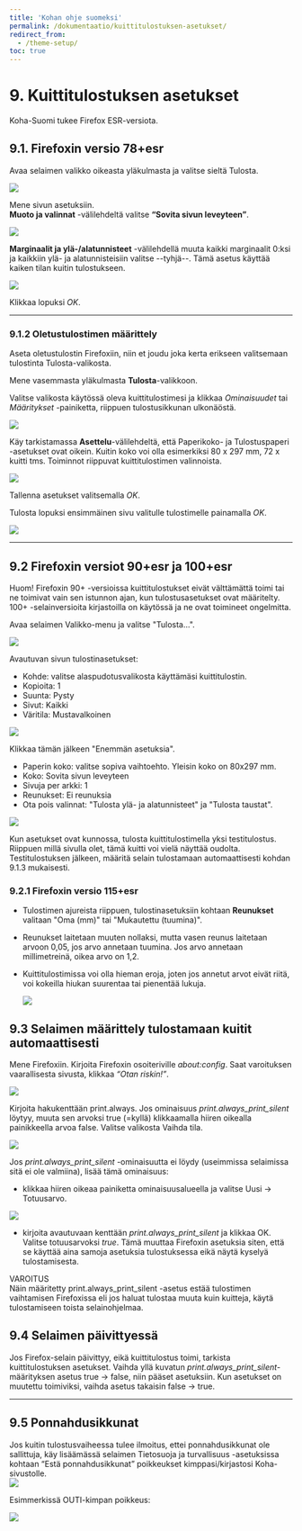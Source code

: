 ```yaml
---
title: 'Kohan ohje suomeksi'
permalink: /dokumentaatio/kuittitulostuksen-asetukset/
redirect_from:
  - /theme-setup/
toc: true
---
```


# 9. Kuittitulostuksen asetukset

Koha-Suomi tukee Firefox ESR-versiota.

## 9.1. Firefoxin versio 78+esr

Avaa selaimen valikko oikeasta yläkulmasta ja valitse sieltä Tulosta.

![](/assets/files/docs/Kuittitulostuksen_asetukset/printer1.png)

Mene sivun asetuksiin.  
**Muoto ja valinnat** -välilehdeltä valitse **“Sovita sivun leveyteen”**.

![](/assets/files/docs/Kuittitulostuksen_asetukset/tulostin2.png)

**Marginaalit ja ylä-/alatunnisteet** -välilehdellä muuta kaikki marginaalit
0:ksi ja kaikkiin ylä- ja alatunnisteisiin valitse --tyhjä--. Tämä asetus
käyttää kaiken tilan kuitin tulostukseen.

![](/assets/files/docs/Kuittitulostuksen_asetukset/tulostin3.png)

Klikkaa lopuksi _OK_.

---

### 9.1.2 Oletustulostimen määrittely

Aseta oletustulostin Firefoxiin, niin et joudu joka kerta erikseen valitsemaan
tulostinta Tulosta-valikosta.

Mene vasemmasta yläkulmasta **Tulosta**-valikkoon.

Valitse valikosta käytössä oleva kuittitulostimesi ja klikkaa
_Ominaisuudet_ tai _Määritykset_ -painiketta, riippuen tulostusikkunan
ulkonäöstä.

![](/assets/files/docs/Kuittitulostuksen_asetukset/printer3.png)

Käy tarkistamassa **Asettelu**-välilehdeltä, että Paperikoko- ja
Tulostuspaperi -asetukset ovat oikein. Kuitin koko voi olla esimerkiksi 80 x 297 mm, 
72 x kuitti tms. Toiminnot riippuvat kuittitulostimen valinnoista.

![](/assets/files/docs/Kuittitulostuksen_asetukset/printer2.png)

Tallenna asetukset valitsemalla _OK_.

Tulosta lopuksi ensimmäinen sivu valitulle tulostimelle painamalla _OK_.

![](/assets/files/docs/Kuittitulostuksen_asetukset/printer4.png)

---

## 9.2 Firefoxin versiot 90+esr ja 100+esr

Huom! Firefoxin 90+ -versioissa kuittitulostukset eivät välttämättä toimi tai ne toimivat vain sen istunnon ajan, kun tulostusasetukset ovat määritelty. 
100+ -selainversioita kirjastoilla on käytössä ja ne ovat toimineet ongelmitta.

Avaa selaimen Valikko-menu ja valitse "Tulosta...".

![](/assets/files/docs/Kuittitulostuksen_asetukset/valikko.PNG)

Avautuvan sivun tulostinasetukset:
- Kohde: valitse alaspudotusvalikosta käyttämäsi kuittitulostin.
- Kopioita: 1
- Suunta: Pysty
- Sivut: Kaikki
- Väritila: Mustavalkoinen

![](/assets/files/docs/Kuittitulostuksen_asetukset/Tulosta_asetukset1.PNG)

Klikkaa tämän jälkeen "Enemmän asetuksia".
- Paperin koko: valitse sopiva vaihtoehto. Yleisin koko on 80x297 mm.
- Koko: Sovita sivun leveyteen
- Sivuja per arkki: 1
- Reunukset: Ei reunuksia
- Ota pois valinnat: "Tulosta ylä- ja alatunnisteet" ja "Tulosta taustat".

![](/assets/files/docs/Kuittitulostuksen_asetukset/Tulosta_asetukset2.PNG)

Kun asetukset ovat kunnossa, tulosta kuittitulostimella yksi testitulostus. 
Riippuen millä sivulla olet, tämä kuitti voi vielä näyttää oudolta. 
Testitulostuksen jälkeen, määritä selain tulostamaan automaattisesti kohdan 9.1.3 mukaisesti.

### 9.2.1 Firefoxin versio 115+esr

- Tulostimen ajureista riippuen, tulostinasetuksiin kohtaan **Reunukset** valitaan "Oma (mm)" tai "Mukautettu (tuumina)".
- Reunukset laitetaan muuten nollaksi, mutta vasen reunus laitetaan arvoon 0,05, jos arvo annetaan tuumina. Jos arvo annetaan millimetreinä, oikea arvo on 1,2.
- Kuittitulostimissa voi olla hieman eroja, joten jos annetut arvot eivät riitä, voi kokeilla hiukan suurentaa tai pienentää lukuja.

  ![](/assets/files/docs/Kuittitulostuksen_asetukset/tulostinasetukset.PNG)


## 9.3 Selaimen määrittely tulostamaan kuitit automaattisesti

Mene Firefoxiin. Kirjoita Firefoxin osoiteriville _about:config_. Saat
varoituksen vaarallisesta sivusta, klikkaa _“Otan riskin!”_.

![](/assets/files/docs/Kuittitulostuksen_asetukset/printer5.png)

Kirjoita hakukenttään print.always. Jos ominaisuus
_print.always_print_silent_ löytyy, muuta sen arvoksi true (=kyllä)
klikkaamalla hiiren oikealla painikkeella arvoa false. Valitse valikosta
Vaihda tila.

![](/assets/files/docs/Kuittitulostuksen_asetukset/printer6.png)

Jos _print.always_print_silent_ -ominaisuutta ei löydy (useimmissa selaimissa sitä ei ole
valmiina), lisää tämä ominaisuus:

- klikkaa hiiren oikeaa painiketta ominaisuusalueella ja valitse Uusi
  -&gt; Totuusarvo.

![](/assets/files/docs/Kuittitulostuksen_asetukset/tulostin8.png)

- kirjoita avautuvaan kenttään _print.always_print_silent_ ja
  klikkaa OK. Valitse totuusarvoksi _true_. Tämä muuttaa Firefoxin
  asetuksia siten, että se käyttää aina samoja asetuksia tulostuksessa
  eikä näytä kyselyä tulostamisesta.

VAROITUS  
Näin määritetty print.always_print_silent -asetus estää tulostimen
vaihtamisen Firefoxissa eli jos haluat tulostaa muuta kuin kuitteja,
käytä tulostamiseen toista selainohjelmaa.

## 9.4 Selaimen päivittyessä

Jos Firefox-selain päivittyy, eikä kuittitulostus toimi, tarkista
kuittitulostuksen asetukset. Vaihda yllä kuvatun
_print.always_print_silent_-määrityksen asetus true -> false, niin pääset asetuksiin. Kun asetukset on muutettu toimiviksi, vaihda asetus takaisin false -> true.

---

## 9.5 Ponnahdusikkunat

Jos kuitin tulostusvaiheessa tulee ilmoitus, ettei ponnahdusikkunat ole
sallittuja, käy lisäämässä selaimen Tietosuoja ja turvallisuus
-asetuksissa kohtaan “Estä ponnahdusikkunat” poikkeukset
kimppasi/kirjastosi Koha-sivustolle.  
![](/assets/files/docs/Kuittitulostuksen_asetukset/ponnahdusikkuna.PNG)

Esimmerkissä OUTI-kimpan poikkeus:

![](/assets/files/docs/Kuittitulostuksen_asetukset/sallitut_sivustot2.PNG)

